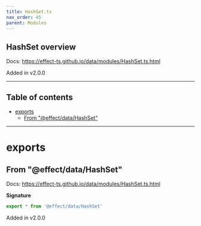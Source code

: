 ```yaml
---
title: HashSet.ts
nav_order: 45
parent: Modules
---
```


## HashSet overview

Docs: https://effect-ts.github.io/data/modules/HashSet.ts.html

Added in v2.0.0

---

<h2 class="text-delta">Table of contents</h2>

- [exports](#exports)
  - [From "@effect/data/HashSet"](#from-effectdatahashset)

---

# exports

## From "@effect/data/HashSet"

Docs: https://effect-ts.github.io/data/modules/HashSet.ts.html

**Signature**

```ts
export * from '@effect/data/HashSet'
```

Added in v2.0.0
